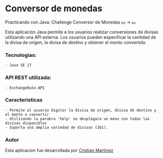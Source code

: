 # Conversor de monedas
Practicando con Java: Challenge Conversor de Monedas :dollar: -> :euro:

Esta aplicación Java permite a los usuarios realizar conversiones de divisas utilizando una API externa.
Los usuarios pueden especificar la cantidad de la divisa de origen, la divisa de destino y obtener el monto convertido.

### Tecnologias:
    - Java SE 17

### API REST utilizada:
    - ExchangeRate-API

### Caracteristicas
    - Permite al usuario digitar la divisa de origen, divisa de destino y el monto a convertir
    - Utilizando la parabra 'help' se desplegara un menu con todas las divisas disponibles
    - Soporta una amplia variedad de divisas (161).




### Autor
Esta aplicacion fue desarrollada por [Cristian Martinez](https://github.com/cristianmtz)




